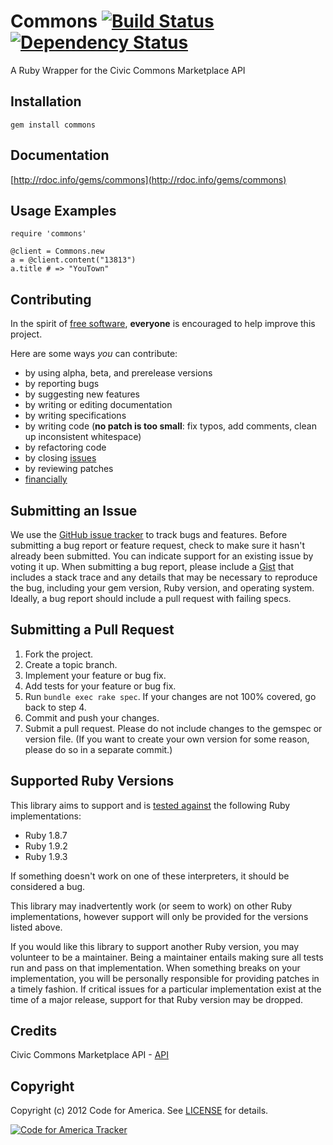 # Commons [![Build Status](https://secure.travis-ci.org/codeforamerica/commons.png?branch=master)][travis] [![Dependency Status](https://gemnasium.com/codeforamerica/commons.png?travis)][gemnasium]
A Ruby Wrapper for the Civic Commons Marketplace API

[travis]: http://travis-ci.org/codeforamerica/commons
[gemnasium]: https://gemnasium.com/codeforamerica/commons

## <a name="installation"></a>Installation
    gem install commons

## <a name="documentation"></a>Documentation
[http://rdoc.info/gems/commons](http://rdoc.info/gems/commons)


## <a name="examples"><a/>Usage Examples
    require 'commons'

    @client = Commons.new
    a = @client.content("13813")
    a.title # => "YouTown"

## <a name="contributing"></a>Contributing
In the spirit of [free software][free-sw], **everyone** is encouraged to help
improve this project.

[free-sw]: http://www.fsf.org/licensing/essays/free-sw.html

Here are some ways *you* can contribute:

* by using alpha, beta, and prerelease versions
* by reporting bugs
* by suggesting new features
* by writing or editing documentation
* by writing specifications
* by writing code (**no patch is too small**: fix typos, add comments, clean up
  inconsistent whitespace)
* by refactoring code
* by closing [issues][]
* by reviewing patches
* [financially][]

[issues]: https://github.com/codeforamerica/commons/issues
[financially]: https://secure.codeforamerica.org/page/contribute

## <a name="issues"></a>Submitting an Issue
We use the [GitHub issue tracker][issues] to track bugs and features. Before
submitting a bug report or feature request, check to make sure it hasn't
already been submitted. You can indicate support for an existing issue by
voting it up. When submitting a bug report, please include a [Gist][] that
includes a stack trace and any details that may be necessary to reproduce the
bug, including your gem version, Ruby version, and operating system. Ideally, a
bug report should include a pull request with failing specs.

[gist]: https://gist.github.com/

## <a name="pulls"></a>Submitting a Pull Request
1. Fork the project.
2. Create a topic branch.
3. Implement your feature or bug fix.
4. Add tests for your feature or bug fix.
5. Run `bundle exec rake spec`. If your changes are not 100% covered, go back
   to step 4.
6. Commit and push your changes.
7. Submit a pull request. Please do not include changes to the gemspec or
   version file. (If you want to create your own version for some reason,
   please do so in a separate commit.)

## <a name="versions"></a>Supported Ruby Versions
This library aims to support and is [tested against][travis] the following Ruby
implementations:

* Ruby 1.8.7
* Ruby 1.9.2
* Ruby 1.9.3

If something doesn't work on one of these interpreters, it should be considered
a bug.

This library may inadvertently work (or seem to work) on other Ruby
implementations, however support will only be provided for the versions listed
above.

If you would like this library to support another Ruby version, you may
volunteer to be a maintainer. Being a maintainer entails making sure all tests
run and pass on that implementation. When something breaks on your
implementation, you will be personally responsible for providing patches in a
timely fashion. If critical issues for a particular implementation exist at the
time of a major release, support for that Ruby version may be dropped.

## Credits
Civic Commons Marketplace API - [API](http://marketplace.civiccommons.org/api)

## <a name="copyright"></a>Copyright
Copyright (c) 2012 Code for America. See [LICENSE][] for details.

[license]: https://github.com/codeforamerica/commons/blob/master/LICENSE.md

[![Code for America Tracker](http://stats.codeforamerica.org/codeforamerica/commons.png)][tracker]

[tracker]: http://stats.codeforamerica.org/projects/commons
